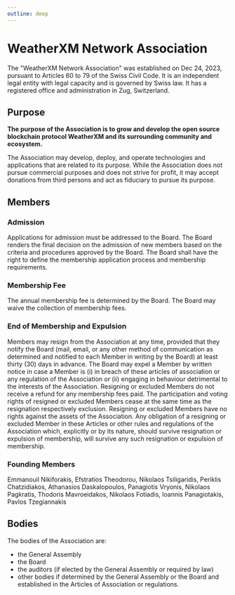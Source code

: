 ```yaml
---
outline: deep
---
```


# WeatherXM Network Association

The "WeatherXM Network Association" was established on Dec 24,  2023, pursuant to Articles 60 to 79 of the Swiss Civil Code. It is an independent legal entity with legal capacity and is governed by Swiss law. It has a registered office and administration in Zug, Switzerland.

## Purpose
**The purpose of the Association is to grow and develop the open source blockchain protocol WeatherXM and its surrounding community and ecosystem.**

The Association may develop, deploy, and operate technologies and applications that are related to its purpose. While the Association does not pursue commercial purposes and does not strive for profit, it may accept donations from third persons and act as fiduciary to pursue its purpose. 

## Members

### Admission
Applications for admission must be addressed to the Board. The Board renders the final decision on the admission of new members based on the criteria and procedures approved by the Board. The Board shall have the right to define the membership application process and membership requirements.
###  Membership Fee
The annual membership fee is determined by the Board. The Board may waive the collection of membership fees.

### End of Membership and Expulsion
Members may resign from the Association at any time, provided that they notify the Board (mail, email, or any other method of communication as determined and notified to each Member in writing by the Board) at least thirty (30) days in advance.  The Board may expel a Member by written notice in case a Member is (i) in breach of these articles of association or any regulation of the Association or (ii) engaging in behaviour detrimental to the interests of the Association. Resigning or excluded Members do not receive a refund for any membership fees paid. The participation and voting rights of resigned or excluded Members cease at the same time as the resignation respectively exclusion. Resigning or excluded Members have no rights against the assets of the Association. Any obligation of a resigning or excluded Member in these Articles or other rules and regulations of the Association which, explicitly or by its nature, should survive resignation or expulsion of membership, will survive any such resignation or expulsion of membership.

### Founding Members
Emmanouil Nikiforakis, Efstratios Theodorou, Nikolaos Tsiligaridis, Periklis Chatzidiakos, Athanasios Daskalopoulos, Panagiotis Vryonis,
Nikolaos Pagkratis, Thodoris Mavroeidakos, Nikolaos Fotiadis, Ioannis Panagiotakis, Pavlos Tzegiannakis


## Bodies
The bodies of the Association are:
- the General Assembly
- the Board
- the auditors (if elected by the General Assembly or required by law)
- other bodies if determined by the General Assembly or the Board and established in the Articles of Association or regulations.

